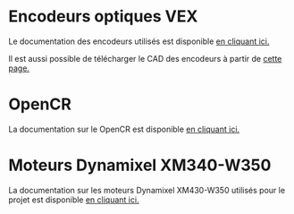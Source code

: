 # Encodeurs optiques VEX
Le documentation des encodeurs utilisés est disponible [en cliquant ici.](https://www.vexrobotics.com/276-2156.html?___store=vexroboticsca&___from_store=vexrobotics#attr-vex_docs_downloads)

Il est aussi possible de télécharger le CAD des encodeurs à partir de [cette page.](https://www.vexrobotics.com/276-2156.html?___store=vexroboticsca&___from_store=vexrobotics#cad)

# OpenCR
La documentation sur le OpenCR est disponible [en cliquant ici.](https://emanual.robotis.com/docs/en/parts/controller/opencr10/)

# Moteurs Dynamixel XM340-W350
La documentation sur les moteurs Dynamixel XM430-W350 utilisés pour le projet est disponible [en cliquant ici.](https://emanual.robotis.com/docs/en/dxl/x/xm430-w350/)